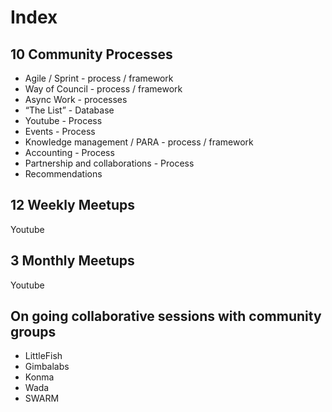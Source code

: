 # Index


## 10 Community Processes

* Agile / Sprint  - process / framework
* Way of Council - process / framework
* Async Work - processes
* “The List” - Database
* Youtube - Process
* Events - Process
* Knowledge management / PARA - process / framework
* Accounting - Process
* Partnership and collaborations - Process
* Recommendations


## 12 Weekly Meetups

Youtube

## 3 Monthly Meetups

Youtube

## On going collaborative sessions with community groups
* LittleFish
* Gimbalabs
* Konma
* Wada
* SWARM


